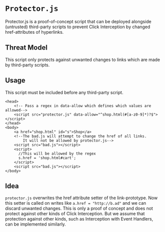 # `Protector.js`

Protector.js is a proof-of-concept script that can be deployed alongside (untrusted) third-party scripts to prevent Click Interception by changed href-attributes of hyperlinks. 

## Threat Model
This script only protects against unwanted changes to links which are made by third-party scripts.

## Usage
This script must be included before any third-party script.
```
<head>
    <!-- Pass a regex in data-allow which defines which values are allowed-->
    <script src="protector.js" data-allow="^shop.html(#[a-z0-9]*)?$"></script>
</head>
<body>
    <a href="shop.html" id="s">Shop</a>
    <!--The bad.js will attempt to change the href of all links.
        It will not be allowed by protector.js-->
    <script src="bad.js"></script>
    <script>
      //This will be allowed by the regex
      s.href = 'shop.html#cart';
    </script>
    <script src="bad.js"></script>
</body>
```

## Idea
`protector.js` overwrites the href attribute setter of the link-prototype.
Now this setter is called on writes like `a.href = "http://b.ad"` and we can discard unwanted changes. This is only a proof of concept and does not protect against other kinds of Click Interception. But we assume that protection against other kinds, such as Interception with Event Handlers, can be implemented similarly.

